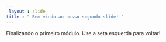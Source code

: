 ```yaml
---
 layout : slide 
title : " Bem-vindo ao nosso segundo slide! "
---
```

Finalizando o primeiro módulo.
Use a seta esquerda para voltar!
